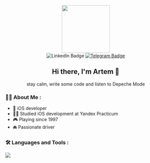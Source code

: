 <div id="header" align="center">
  <img src="https://i.giphy.com/media/v1.Y2lkPTc5MGI3NjExZ2hzcHM1N3VyN216MGJjNXNmbnpleTE0cW93Z21senVvM2VlajNqaCZlcD12MV9pbnRlcm5hbF9naWZfYnlfaWQmY3Q9cw/dM3sLZSvzk2mMf0cQj/giphy.gif" width=150>
  
<div id="badges">
  <img src="https://img.shields.io/badge/LinkedIn-blue?logo=linkedin&logoColor=white&style=for-the-badge" alt="LinkedIn Badge">
  <a href="t.me/depechist"><img src="https://img.shields.io/badge/Telegram-blue?logo=telegram&logoColor=white&style=for-the-badge" alt="Telegram Badge"></a>
</div>

## Hi there, I'm Artem 👋 
stay calm, write some code and listen to Depeche Mode
</div>


### :man_technologist: About Me :
- :iphone: iOS developer
- :lotus_position_man: Studied iOS development at Yandex Practicum
- :video_game: Playing since 1997
- :oncoming_automobile: Passionate driver

### :hammer_and_wrench: Languages and Tools :
<img src="https://skillicons.dev/icons?i=git,swift,postman,figma,stackoverflow,apple" />

<!--
**Depechist/Depechist** is a ✨ _special_ ✨ repository because its `README.md` (this file) appears on your GitHub profile.

Here are some ideas to get you started:

- 🔭 I’m currently working on ...
- 🌱 I’m currently learning ...
- 👯 I’m looking to collaborate on ...
- 🤔 I’m looking for help with ...
- 💬 Ask me about ...
- 📫 How to reach me: ...
- 😄 Pronouns: ...
- ⚡ Fun fact: ...
-->
